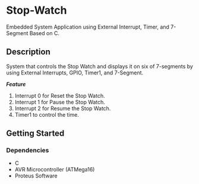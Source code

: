 # Stop-Watch

Embedded System Application using External Interrupt, Timer, and 7-Segment Based on C. 

## Description

 System that controls the Stop Watch and displays it on six of 7-segments by using External Interrupts, GPIO, Timer1, and 7-Segment. 

 ***Feature***
1. Interrupt 0 for Reset the Stop Watch. 
2. Interrupt 1 for Pause the Stop Watch.
3. Interrupt 2 for Resume the Stop Watch. 
4. Timer1 to control the time.

## Getting Started

### Dependencies

* C
* AVR Microcontroller (ATMega16)
* Proteus Software 

